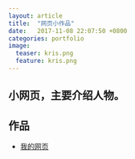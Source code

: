 ```yaml
---
layout: article
title:  "网页小作品"
date:   2017-11-08 22:07:50 +0800
categories: portfolio 
image:
  teaser: kris.png
  feature: kris.png
---
```


## 小网页，主要介绍人物。

## 作品

- <a href="https://chenjingwen1106.github.io/portfolio/网页小作品/index.html " target="_blank">我的网页</a>
